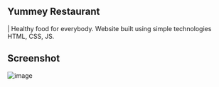 ## Yummey Restaurant
| Healthy food for everybody. Website built using simple technologies HTML, CSS, JS.

## Screenshot
![image](https://github.com/user-attachments/assets/9dc4ca6a-3f9b-4da8-9b3e-bfbb05257239)
